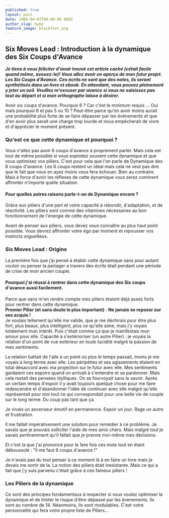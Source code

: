 ```yaml
---
published: true
layout: post
date: 1988-04-07T00:00:00.000Z
author_slug: hyke
feature_image: blackfont.png
---
```

## Six Moves Lead : Introduction à la dynamique des Six Coups d'Avance

***Je tiens à vous féliciter d'avoir trouvé cet article caché (cétait facile quand même, avouez-le)! Vous allez avoir un aperçu de mon futur projet. Les Six Coups d'Avance. Ces écrits ne sont que des notes, ils seront synthétisés dans un livre et ebook. En attendant, vous pouvez pleinement y jeter un oeil. Veuillez m'excuser par avance si vous ne saisissez pas tout au départ et si mon orthographe laisse à désirer.***

Avoir six coups d'avance.
Pourquoi 6 ? Car c'est le minimum requis ... Oui mais pourquoi 6 et pas 5 ou 10 ?
Peut-être parce qu'en avoir moins aurait une probabilité plus forte de se faire dépasser par les événements et que d'en avoir plus serait une charge trop lourde et nous empêcherait de vivre et d'apprécier le moment présent.

### Qu'est ce que cette dynamique et pourquoi ?

Vous n'allez pas avoir 6 coups d'avance à proprement parler. Mais cela est tout de même possible si vous exploitez souvent cette dynamique et que vous optimisez vos piliers.
C'est pour cela que l'on parle de Dynamique des 6 coups d'avance. Les 6 coups restent un idéal mais cela ne veut pas dire que le fait que vous en ayez moins vous fera échouer. Bien au contraire. Mais à force d'avoir les réflexes de cette dynamique vous serez comment affronter n'importe quelle situation.

#### Pour quelles autres raisons parle-t-on de Dynamique encore ?
Grâce aux piliers d'une part et votre capacité à rebondir, d'adaptation, et de réactivité. 
Les piliers sont comme des vitamines nécessaires au bon fonctionnement de l'énergie de cette dynamique.

Avant de penser aux piliers, vous devez vous connaître au plus haut point possible. Vous devrez affronter votre égo par moment et repousser vos instincts orgueilleux.


### Six Moves Lead : Origins

La première fois que j’ai pensé à établir cette dynamique sans pour autant vouloir ou penser la partager a travers des écrits était pendant une période de crise de mon ancien couple.

#### Pourquoi j'ai réussi à rentrer dans cette dynamique des Six coups d'avance aussi facilement.
Parce que sans m'en rendre compte mes piliers étaient déjà assez forts pour rentrer dans cette dynamique.  
**Premier Pilier (et sans doute le plus important)** : **Ne jamais se reposer sur ses acquis !**   
Je voulais tellement qu'elle me valide, que je me déchirais pour être plus fort, plus beaux, plus intelligent, plus ce qu'elle aime, mais j'y voyais totalement mon intérêt. Puis c'était comme ça que je manifestais mon amour pour elle.
Capacité à s'extérioriser (un autre Pilier) : je voyais la relation d'un point de vue extérieur en toute lucidité malgré la passion de mes sentiments.

La relation battait de l'aile à un point où plus le temps passait, moins je me voyais à long terme avec elle. Les péripéties et ses agissements étaient en total désaccord avec ma projection sur le futur avec elle. Mes sentiments gardaient ces espoirs quand on arrivait à s'entendre et se pardonner. Mais cela restait des pensées idylliques. On se fourvoyait sans le savoir. Après un certain temps d'espoir il y avait toujours quelque chose pour me faire redescendre et d'abandonner l'idée de continuer avec elle malgré qu'elle représentait pour moi tout ce qui correspondait pour une belle vie de couple sur le long terme. Du coup pas tant que ça.

Je vivais un ascenseur émotif en permanence. Espoir un jour. Rage un autre et frustration. 

Il me fallait impérativement une solution pour remédier à ce problème. Je savais que je pouvais solliciter l'aide de mes amis chers. Mais malgré tout je savais pertinemment qu'il fallait que je prenne moi-même mes décisions.

Et c'est la que j'ai prononcé pour la 1ere fois ces mots tout en étant déboussolé : "Il me faut 6 coups d'avance !"

Je n'avais pas du tout penser à ce moment là à en faire un livre mais je devais me sortir de la. La notion des piliers était inexistante. Mais ce qui a fait que j'y suis parvenu c'était grâce à ces fameux piliers !

### Les Piliers de la dynamique

Ce sont des principes fondamentaux à respecter si vous voulez optimiser la dynamique et de limiter le risque d'être dépassé par les évenements. Ils sont au nombre de 14. Néanmoins, ils sont modulables. C'est votre personnalité qui fera votre propre liste de Piliers...
